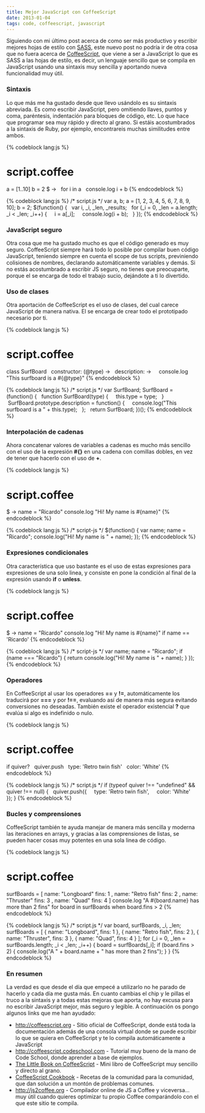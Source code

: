 ```yaml
---
title: Mejor JavaScript con CoffeeScript
date: 2013-01-04
tags: code, coffeescript, javascript
---
```


Siguiendo con mi último post acerca de como ser más productivo y escribir mejores hojas de estilo con <a title="Mejores hojas de estilo con Sass" href="http://codeloveandboards.wordpress.com/2012/12/17/mejores-hojas-de-estilo-con-sass/">SASS</a>, este nuevo post no podría ir de otra cosa que no fuera acerca de <a title="CoffeeScript" href="http://coffeescript.org" target="_blank">CoffeeScript</a>, que viene a ser a JavaScript lo que es SASS a las hojas de estilo, es decir, un lenguaje sencillo que se compila en JavaScript usando una sintaxis muy sencilla y aportando nueva funcionalidad muy útil.

<!--more-->
<h3>Sintaxis</h3>
Lo que más me ha gustado desde que llevo usándolo es su sintaxis abreviada. Es como escribir JavaScript, pero omitiendo llaves, puntos y coma, paréntesis, indentación para bloques de código, etc. Lo que hace que programar sea muy rápido y directo al grano. Si estáis acostumbrados a la sintaxis de Ruby, por ejemplo, encontrareis muchas similitudes entre ambos.

{% codeblock lang:js %}
# script.coffee
a = [1..10]
b = 2
$ -&gt;
  for i in a
  console.log i + b
{% endcodeblock %}

{% codeblock lang:js %}
/* script.js */
var a, b;
a = [1, 2, 3, 4, 5, 6, 7, 8, 9, 10];
b = 2;
$(function() {
  var i, _i, _len, _results;
  for (_i = 0, _len = a.length; _i &lt; _len; _i++) {
    i = a[_i];
    console.log(i + b);
  }
});
{% endcodeblock %}

<h3>JavaScript seguro</h3>
Otra cosa que me ha gustado mucho es que el código generado es muy seguro. CoffeeScript siempre hará todo lo posible por compilar buen código JavaScript, teniendo siempre en cuenta el scope de tus scripts, previniendo colisiones de nombres, declarando automáticamente variables y demás. Si no estás acostumbrado a escribir JS seguro, no tienes que preocuparte, porque el se encarga de todo el trabajo sucio, dejándote a ti lo divertido.

<h3>Uso de clases</h3>
Otra aportación de CoffeeScript es el uso de clases, del cual carece JavaScript de manera nativa. El se encarga de crear todo el prototipado necesario por ti.

{% codeblock lang:js %}
# script.coffee
class SurfBoard
  constructor: (@type) -&gt;
  description: -&gt;
    console.log "This surfboard is a #{@type}"
{% endcodeblock %}

{% codeblock lang:js %}
/* script.js */
var SurfBoard;
SurfBoard = (function() {
  function SurfBoard(type) {
    this.type = type;
  }
  SurfBoard.prototype.description = function() {
    console.log("This surfboard is a " + this.type);
  };
  return SurfBoard;
})();
{% endcodeblock %}

<h3>Interpolación de cadenas</h3>
Ahora concatenar valores de variables a cadenas es mucho más sencillo con el uso de la expresión <strong>#{}</strong> en una cadena con comillas dobles, en vez de tener que hacerlo con el uso de <strong>+</strong>.

{% codeblock lang:js %}
# script.coffee
$ -&gt;
 name = "Ricardo"
 console.log "Hi! My name is #{name}"
{% endcodeblock %}

{% codeblock lang:js %}
/* script-js */
$(function() {
 var name;
 name = "Ricardo";
 console.log("Hi! My name is " + name);
});
{% endcodeblock %}

<h3>Expresiones condicionales</h3>
Otra característica que uso bastante es el uso de estas expresiones para expresiones de una solo linea, y consiste en pone la condición al final de la expresión usando <strong>if</strong> o <strong>unless</strong>.

{% codeblock lang:js %}
# script.coffee
$ -&gt;
  name = "Ricardo"
  console.log "Hi! My name is #{name}" if name == 'Ricardo'
{% endcodeblock %}

{% codeblock lang:js %}
/* script-js */
var name;
name = "Ricardo";
if (name === "Ricardo") {
    return console.log("Hi! My name is " + name);
  }
});
{% endcodeblock %}

<h3>Operadores</h3>
En CoffeeScript al usar los operadores <strong>==</strong> y <strong>!=</strong>, automáticamente los traducirá por <strong>===</strong> y por <strong>!==</strong>, evaluando así de manera más segura evitando conversiones no deseadas. También existe el operador existencial <strong>?</strong> que evalúa si algo es indefinido o nulo.

{% codeblock lang:js %}
# script.coffee
if quiver?
  quiver.push
  type: 'Retro twin fish'
  color: 'White'
{% endcodeblock %}

{% codeblock lang:js %}
/* script.js */
if (typeof quiver !== "undefined" &amp;&amp; quiver !== null) {
  quiver.push({
    type: 'Retro twin fish',
    color: 'White'
  });
}
{% endcodeblock %}

<h3>Bucles y comprensiones</h3>
CoffeeScript también te ayuda manejar de manera más sencilla y moderna las iteraciones en arrays, y gracias a las comprensiones de listas, se pueden hacer cosas muy potentes en una sola linea de código.

{% codeblock lang:js %}
# script.coffee
surfBoards = [
 name: "Longboard"
 fins: 1
,
 name: "Retro fish"
 fins: 2
,
 name: "Thruster"
 fins: 3
,
 name: "Quad"
 fins: 4
]
console.log "A #{board.name} has more than 2 fins" for board in surfBoards when board.fins &gt; 2
{% endcodeblock %}

{% codeblock lang:js %}
/* script.js */
var board, surfBoards, _i, _len;
surfBoards = [
  {
   name: "Longboard",
   fins: 1
  }, {
   name: "Retro fish",
   fins: 2
  }, {
   name: "Thruster",
   fins: 3
  }, {
   name: "Quad",
   fins: 4
  }
];
for (_i = 0, _len = surfBoards.length; _i &lt; _len; _i++) {
  board = surfBoards[_i];
  if (board.fins &gt; 2) {
    console.log("A " + board.name + " has more than 2 fins");
  }
}
{% endcodeblock %}

<h3>En resumen</h3>
La verdad es que desde el día que empecé a utilizarlo no he parado de hacerlo y cada día me gusta más. En cuanto cambias el chip y le pillas el truco a la sintaxis y a todas estas mejoras que aporta, no hay excusa para no escribir JavaScript mejor, más seguro y legible. A continuación os pongo algunos links que me han ayudado:
<ul>
	<li><a style="line-height:13px;" title="coffeescript.org" href="http://coffeescript.org" target="_blank">http://coffeescript.org</a><span style="line-height:13px;"> - Sitio oficial de CoffeeScript, donde está toda la documentación además de una consola virtual donde se puede escribir lo que se quiera en CoffeeScript y te lo compila automáticamente a JavaScript</span></li>
	<li><a title="Code School - CoffeeScript" href="http://coffeescript.codeschool.com" target="_blank">http://coffeescript.codeschool.com</a> - Tutorial muy bueno de la mano de Code School, donde aprender a base de ejemplos.</li>
	<li><a title="The Little Book on CoffeeScript" href="http://arcturo.github.com/library/coffeescript/index.html" target="_blank">The Little Book on CoffeeScript</a> - Mini libro de CoffeeScript muy sencillo y directo al grano.</li>
	<li><a title="CoffeeScript Cookbook" href="http://coffeescriptcookbook.com" target="_blank">CoffeeScript Cookbook</a> - Recetas de la comunidad para la comunidad, que dan solución a un montón de problemas comunes.</li>
	<li><a title="JS 2 Coffee" href="http://js2coffee.org" target="_blank">http://js2coffee.org</a> - Compilador online de JS a Coffee y viceversa... muy útil cuando quieres optimizar tu propio Coffee comparándolo con el que este sitio te compila.</li>
</ul>
